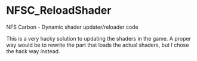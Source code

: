 # NFSC_ReloadShader
NFS Carbon - Dynamic shader updater/reloader code

This is a very hacky solution to updating the shaders in the game.
A proper way would be to rewrite the part that loads the actual shaders, but I chose the hack way instead.
